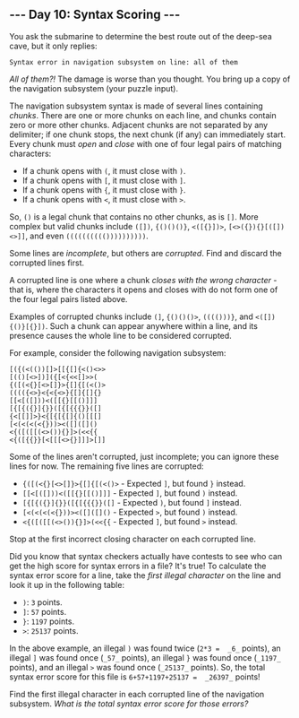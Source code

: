 ﻿
## --- Day 10: Syntax Scoring ---

You ask the submarine to determine the best route out of the deep-sea cave, but it only replies:

```
Syntax error in navigation subsystem on line: all of them
```

_All of them?!_  The damage is worse than you thought. You bring up a copy of the navigation subsystem (your puzzle input).

The navigation subsystem syntax is made of several lines containing  _chunks_. There are one or more chunks on each line, and chunks contain zero or more other chunks. Adjacent chunks are not separated by any delimiter; if one chunk stops, the next chunk (if any) can immediately start. Every chunk must  _open_  and  _close_  with one of four legal pairs of matching characters:

-   If a chunk opens with  `(`, it must close with  `)`.
-   If a chunk opens with  `[`, it must close with  `]`.
-   If a chunk opens with  `{`, it must close with  `}`.
-   If a chunk opens with  `<`, it must close with  `>`.

So,  `()`  is a legal chunk that contains no other chunks, as is  `[]`. More complex but valid chunks include  `([])`,  `{()()()}`,  `<([{}])>`,  `[<>({}){}[([])<>]]`, and even  `(((((((((())))))))))`.

Some lines are  _incomplete_, but others are  _corrupted_. Find and discard the corrupted lines first.

A corrupted line is one where a chunk  _closes with the wrong character_  - that is, where the characters it opens and closes with do not form one of the four legal pairs listed above.

Examples of corrupted chunks include  `(]`,  `{()()()>`,  `(((()))}`, and  `<([]){()}[{}])`. Such a chunk can appear anywhere within a line, and its presence causes the whole line to be considered corrupted.

For example, consider the following navigation subsystem:

```
[({(<(())[]>[[{[]{<()<>>
[(()[<>])]({[<{<<[]>>(
{([(<{}[<>[]}>{[]{[(<()>
(((({<>}<{<{<>}{[]{[]{}
[[<[([]))<([[{}[[()]]]
[{[{({}]{}}([{[{{{}}([]
{<[[]]>}<{[{[{[]{()[[[]
[<(<(<(<{}))><([]([]()
<{([([[(<>()){}]>(<<{{
<{([{{}}[<[[[<>{}]]]>[]]

```

Some of the lines aren't corrupted, just incomplete; you can ignore these lines for now. The remaining five lines are corrupted:

-   `{([(<{}[<>[]}>{[]{[(<()>`  - Expected  `]`, but found  `}`  instead.
-   `[[<[([]))<([[{}[[()]]]`  - Expected  `]`, but found  `)`  instead.
-   `[{[{({}]{}}([{[{{{}}([]`  - Expected  `)`, but found  `]`  instead.
-   `[<(<(<(<{}))><([]([]()`  - Expected  `>`, but found  `)`  instead.
-   `<{([([[(<>()){}]>(<<{{`  - Expected  `]`, but found  `>`  instead.

Stop at the first incorrect closing character on each corrupted line.

Did you know that syntax checkers actually have contests to see who can get the high score for syntax errors in a file? It's true! To calculate the syntax error score for a line, take the  _first illegal character_  on the line and look it up in the following table:

-   `)`:  `3`  points.
-   `]`:  `57`  points.
-   `}`:  `1197`  points.
-   `>`:  `25137`  points.

In the above example, an illegal  `)`  was found twice (`2*3 =  _6_`  points), an illegal  `]`  was found once (`_57_`  points), an illegal  `}`  was found once (`_1197_`  points), and an illegal  `>`  was found once (`_25137_`  points). So, the total syntax error score for this file is  `6+57+1197+25137 =  _26397_`  points!

Find the first illegal character in each corrupted line of the navigation subsystem.  _What is the total syntax error score for those errors?_